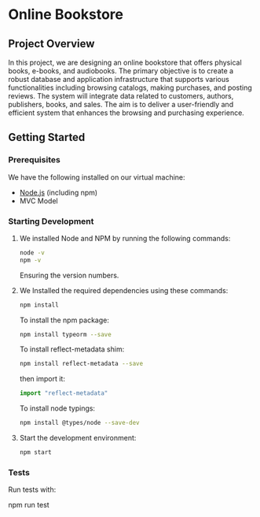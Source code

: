 # Online Bookstore
## Project Overview
In this project, we are designing an online bookstore that offers physical books, e-books, and audiobooks. The primary objective is to create a robust database and application infrastructure that supports various functionalities including browsing catalogs, making purchases, and posting reviews. The system will integrate data related to customers, authors, publishers, books, and sales. The aim is to deliver a user-friendly and efficient system that enhances the browsing and purchasing experience.
## Getting Started

### Prerequisites

We have the following installed on our virtual machine:

- [Node.js](https://nodejs.org/) (including npm)
- MVC Model

### Starting Development

1. We installed Node and NPM by running the following commands:

    ```bash
    node -v
    npm -v
    ```

    Ensuring the version numbers.

2. We Installed the required dependencies using these commands:

    ```bash
    npm install
    ```

    To install the npm package:

    ```bash
    npm install typeorm --save
    ```

    To install reflect-metadata shim:

    ```bash
    npm install reflect-metadata --save
    ```

    then import it:
   
    ```typescript
    import "reflect-metadata"
    ```

    To install node typings:

    ```bash
    npm install @types/node --save-dev
    ```

4. Start the development environment:

    ```bash
    npm start
    ```

### Tests

Run tests with:


npm run test

